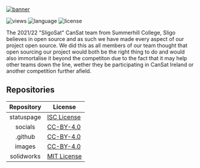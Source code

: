 [![banner](https://raw.githubusercontent.com/sligosat/.github/main/profile/images/banner-hi-res.png)](https://sligosat.github.io/socials/)


![views](https://hits.seeyoufarm.com/api/count/incr/badge.svg?url=https%3A%2F%2Fgithub.com%2Fsligosat&count_bg=%230EC4F3&title_bg=%23555555&icon=&icon_color=%23E7E7E7&title=views+%28day%2Ftotal%29&edge_flat=true)
![language](https://img.shields.io/badge/language-english-99cc00?style=flat-square)
![license](https://img.shields.io/badge/license-various%20licenses-blueviolet?style=flat-square)

The 2021/22 "SligoSat" CanSat team from Summerhill College, Sligo believes in open source and as such we have made every aspect of our project open source. We did this as all members of our team thought that open sourcing our project would both be the right thing to do and would also immortalise it beyond the competiton due to the fact that it may help other teams down the line, wether they be participating in CanSat Ireland or another competition further afield.

## Repositories

| Repository | License     |
|:----------:|-------------|
| statuspage | [ISC License](https://raw.githubusercontent.com/sligosat/statuspage/main/LICENSE) |
| socials    | [CC-BY-4.0](https://raw.githubusercontent.com/sligosat/socials/gh-pages/LICENSE.txt)   |
| .github    | [CC-BY-4.0](https://raw.githubusercontent.com/sligosat/.github/main/LICENSE.txt)   |
| images     | [CC-BY-4.0](https://raw.githubusercontent.com/sligosat/images/main/LICENSE.txt)   |
| solidworks | [MIT License](https://raw.githubusercontent.com/sligosat/solidworks/main/LICENSE) |
